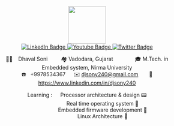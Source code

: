 <div id="header" align="center">
  <img src="https://media.giphy.com/media/W6jfN7vS0jJTyehuuC/giphy.gif" width="100"/>

<div id="badges">
  <a href="https://www.linkedin.com/in/djsony240">
    <img src="https://img.shields.io/badge/LinkedIn-blue?style=for-the-badge&logo=linkedin&logoColor=white" alt="LinkedIn Badge"/>
  </a>
  <a href="your-youtube-URL">
    <img src="https://img.shields.io/badge/YouTube-red?style=for-the-badge&logo=youtube&logoColor=white" alt="Youtube Badge"/>
  </a>
  <a href="your-twitter-URL">
    <img src="https://img.shields.io/badge/Twitter-blue?style=for-the-badge&logo=twitter&logoColor=white" alt="Twitter Badge"/>
  </a>
</div>

  <img src="https://komarev.com/ghpvc/?username=djsony240&style=flat-square&color=blue" alt=""/>

:man_student:  &ensp; Dhaval Soni &emsp; &emsp;:houses: Vadodara, Gujarat &emsp; &emsp; &emsp; :mortar_board:  M.Tech. in Embedded system, Nirma University <br />
:phone: &ensp;+9978534367 &emsp;  :envelope: djsony240@gmail.com  &emsp;  &ensp;:link: https://www.linkedin.com/in/djsony240


Learning  : &ensp; &ensp;Processor architecture & design :pager:<br /> 
          &emsp; &emsp; &emsp; &emsp; &ensp; 
          Real time operating system :abacus: <br /> 
          &emsp; &emsp; &emsp; &emsp; &ensp; 
          Embedded firmware development :vhs: <br /> 
          &emsp; &emsp; &emsp; &emsp; &ensp; 
          Linux Architecture 🌱 <br /> 


